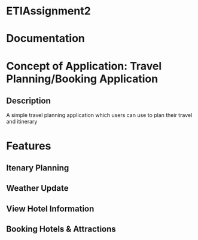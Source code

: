 # ETIAssignment2 <h1> Documentation </h1>

<h1> Concept of Application: Travel Planning/Booking Application </h1>

<h2> Description </h2>
<p> A simple travel planning application which users can use to plan their travel and itinerary </p>

<h1> Features </h1>

<h2> Itenary Planning </h2>
<h2> Weather Update </h2>
<h2> View Hotel Information </h2>
<h2> Booking Hotels & Attractions </h2>
